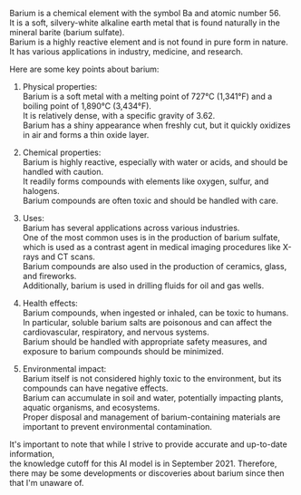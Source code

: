 Barium is a chemical element with the symbol Ba and atomic number 56.  
 It is a soft, silvery-white alkaline earth metal that is found naturally in the mineral barite (barium sulfate).  
  Barium is a highly reactive element and is not found in pure form in nature.  
   It has various applications in industry, medicine, and research.  

Here are some key points about barium:  

1. Physical properties:  
    Barium is a soft metal with a melting point of 727°C (1,341°F) and a boiling point of 1,890°C (3,434°F).  
     It is relatively dense, with a specific gravity of 3.62.  
      Barium has a shiny appearance when freshly cut, but it quickly oxidizes in air and forms a thin oxide layer.  

2. Chemical properties:   
    Barium is highly reactive, especially with water or acids, and should be handled with caution.  
     It readily forms compounds with elements like oxygen, sulfur, and halogens.  
      Barium compounds are often toxic and should be handled with care.  

3. Uses:  
    Barium has several applications across various industries.  
     One of the most common uses is in the production of barium sulfate,  
      which is used as a contrast agent in medical imaging procedures like X-rays and CT scans.  
       Barium compounds are also used in the production of ceramics, glass, and fireworks.  
        Additionally, barium is used in drilling fluids for oil and gas wells.  

4. Health effects:  
    Barium compounds, when ingested or inhaled, can be toxic to humans.  
     In particular, soluble barium salts are poisonous and can affect the cardiovascular, respiratory, and nervous systems.  
      Barium should be handled with appropriate safety measures, and exposure to barium compounds should be minimized.  

5. Environmental impact:  
    Barium itself is not considered highly toxic to the environment, but its compounds can have negative effects.  
     Barium can accumulate in soil and water, potentially impacting plants, aquatic organisms, and ecosystems.  
      Proper disposal and management of barium-containing materials are important to prevent environmental contamination.  

It's important to note that while I strive to provide accurate and up-to-date information,  
 the knowledge cutoff for this AI model is in September 2021. Therefore,  
  there may be some developments or discoveries about barium since then that I'm unaware of.  
